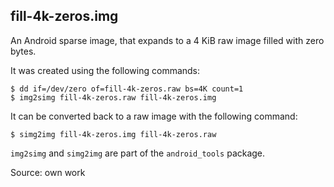 <!--
SPDX-FileCopyrightText: 2021 Armijn Hemel <armijn+github@tjaldur.nl>

SPDX-License-Identifier: CC0-1.0
-->

## fill-4k-zeros.img

An Android sparse image, that expands to a 4 KiB raw image filled with zero bytes.

It was created using the following commands:

    $ dd if=/dev/zero of=fill-4k-zeros.raw bs=4K count=1
    $ img2simg fill-4k-zeros.raw fill-4k-zeros.img

It can be converted back to a raw image with the following command:

    $ simg2img fill-4k-zeros.img fill-4k-zeros.raw

`img2simg` and `simg2img` are part of the `android_tools` package.

Source: own work
